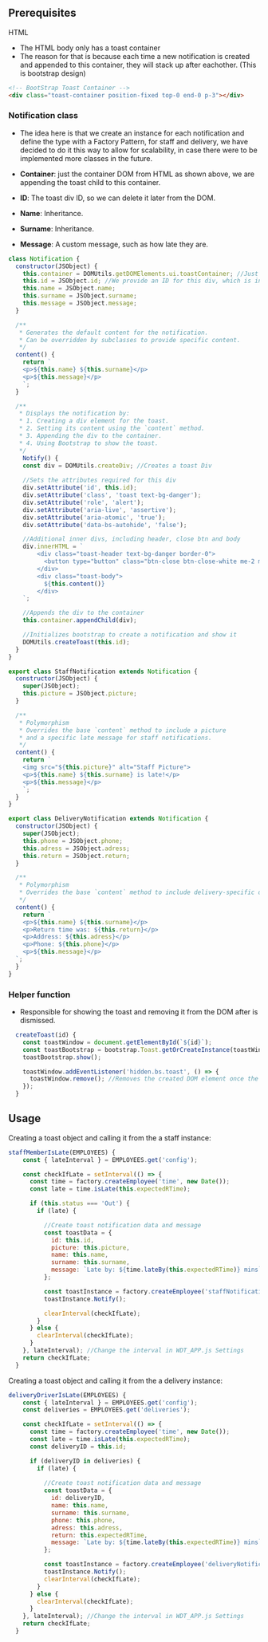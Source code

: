 ## Prerequisites

HTML

- The HTML body only has a toast container
- The reason for that is because each time a new notification is created and appended to this container, they will stack up after eachother. (This is bootstrap design)

```html
<!-- BootStrap Toast Container -->
<div class="toast-container position-fixed top-0 end-0 p-3"></div>
```

### Notification class

- The idea here is that we create an instance for each notification and define the type with a Factory Pattern, for staff and delivery, we have decided to do it this way to allow for scalability, in case there were to be implemented more classes in the future.

- **Container**: just the container DOM from HTML as shown above, we are appending the toast child to this container.
- **ID**: The toast div ID, so we can delete it later from the DOM.
- **Name**: Inheritance.
- **Surname**: Inheritance.
- **Message**: A custom message, such as how late they are.

```js
class Notification {
  constructor(JSObject) {
    this.container = DOMUtils.getDOMElements.ui.toastContainer; //Just gets the DOM container right away.
    this.id = JSObject.id; //We provide an ID for this div, which is in this project Name.Surname of the instance.
    this.name = JSObject.name;
    this.surname = JSObject.surname;
    this.message = JSObject.message;
  }

  /**
   * Generates the default content for the notification.
   * Can be overridden by subclasses to provide specific content.
   */
  content() {
    return `
    <p>${this.name} ${this.surname}</p>
    <p>${this.message}</p>
    `;
  }

  /**
   * Displays the notification by:
   * 1. Creating a div element for the toast.
   * 2. Setting its content using the `content` method.
   * 3. Appending the div to the container.
   * 4. Using Bootstrap to show the toast.
   */
    Notify() {
    const div = DOMUtils.createDiv; //Creates a toast Div
    
    //Sets the attributes required for this div
    div.setAttribute('id', this.id);
    div.setAttribute('class', 'toast text-bg-danger');
    div.setAttribute('role', 'alert');
    div.setAttribute('aria-live', 'assertive');
    div.setAttribute('aria-atomic', 'true');
    div.setAttribute('data-bs-autohide', 'false');

    //Additional inner divs, including header, close btn and body
    div.innerHTML = `
        <div class="toast-header text-bg-danger border-0">
          <button type="button" class="btn-close btn-close-white me-2 m-auto" data-bs-dismiss="toast" aria-label="Close"></button>
        </div>
        <div class="toast-body">
          ${this.content()}
        </div>
    `;

    //Appends the div to the container
    this.container.appendChild(div);

    //Initializes bootstrap to create a notification and show it
    DOMUtils.createToast(this.id);
  }
}

export class StaffNotification extends Notification {
  constructor(JSObject) {
    super(JSObject);
    this.picture = JSObject.picture;
  }

  /**
   * Polymorphism
   * Overrides the base `content` method to include a picture
   * and a specific late message for staff notifications.
   */
  content() {
    return `
    <img src="${this.picture}" alt="Staff Picture">
    <p>${this.name} ${this.surname} is late!</p>
    <p>${this.message}</p>
    `;
  }
}

export class DeliveryNotification extends Notification {
  constructor(JSObject) {
    super(JSObject);
    this.phone = JSObject.phone;
    this.adress = JSObject.adress;
    this.return = JSObject.return;
  }

  /**
   * Polymorphism
   * Overrides the base `content` method to include delivery-specific details.
   */
  content() {
    return `
    <p>${this.name} ${this.surname}</p>
    <p>Return time was: ${this.return}</p>
    <p>Address: ${this.adress}</p>
    <p>Phone: ${this.phone}</p>
    <p>${this.message}</p>
  `;
  }
}
```

### Helper function
- Responsible for showing the toast and removing it from the DOM after is dismissed.

```js
  createToast(id) {
    const toastWindow = document.getElementById(`${id}`);
    const toastBootstrap = bootstrap.Toast.getOrCreateInstance(toastWindow);
    toastBootstrap.show();

    toastWindow.addEventListener('hidden.bs.toast', () => {
      toastWindow.remove(); //Removes the created DOM element once the toast has faded or closed manually by the user
    });
  }
```

## Usage

Creating a toast object and calling it from the a staff instance:

```js
staffMemberIsLate(EMPLOYEES) {
    const { lateInterval } = EMPLOYEES.get('config');

    const checkIfLate = setInterval(() => {
      const time = factory.createEmployee('time', new Date());
      const late = time.isLate(this.expectedRTime);

      if (this.status === 'Out') {
        if (late) {

          //Create toast notification data and message
          const toastData = {
            id: this.id,
            picture: this.picture,
            name: this.name,
            surname: this.surname,
            message: `Late by: ${time.lateBy(this.expectedRTime)} mins`
          };

          const toastInstance = factory.createEmployee('staffNotification', toastData);
          toastInstance.Notify();

          clearInterval(checkIfLate);
        }
      } else {
        clearInterval(checkIfLate);
      }
    }, lateInterval); //Change the interval in WDT_APP.js Settings
    return checkIfLate;
  }
```

Creating a toast object and calling it from the a delivery instance:

```js
deliveryDriverIsLate(EMPLOYEES) {
    const { lateInterval } = EMPLOYEES.get('config');
    const deliveries = EMPLOYEES.get('deliveries');

    const checkIfLate = setInterval(() => {
      const time = factory.createEmployee('time', new Date());
      const late = time.isLate(this.expectedRTime);
      const deliveryID = this.id;

      if (deliveryID in deliveries) {
        if (late) {
            
          //Create toast notification data and message
          const toastData = {
            id: deliveryID,
            name: this.name,
            surname: this.surname,
            phone: this.phone,
            adress: this.adress,
            return: this.expectedRTime,
            message: `Late by: ${time.lateBy(this.expectedRTime)} mins`
          };

          const toastInstance = factory.createEmployee('deliveryNotification', toastData);
          toastInstance.Notify();
          clearInterval(checkIfLate);
        }
      } else {
        clearInterval(checkIfLate);
      }
    }, lateInterval); //Change the interval in WDT_APP.js Settings
    return checkIfLate;
  }
```

